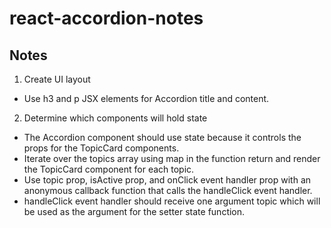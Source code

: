# react-accordion-notes

## Notes

1. Create UI layout

- Use h3 and p JSX elements for Accordion title and content.

2. Determine which components will hold state

- The Accordion component should use state because it controls the props for the TopicCard components.
- Iterate over the topics array using map in the function return and render the TopicCard component for each topic.
- Use topic prop, isActive prop, and onClick event handler prop with an anonymous callback function that calls the handleClick event handler.
- handleClick event handler should receive one argument topic which will be used as the argument for the setter state function.
